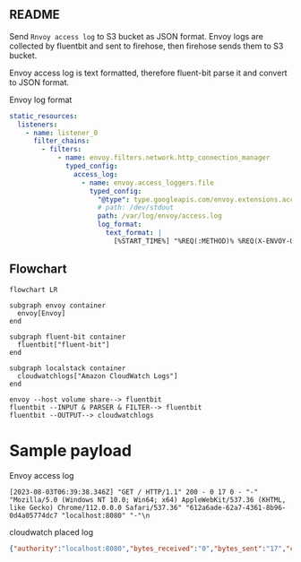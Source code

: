 ## README

Send `Rnvoy access log` to S3 bucket as JSON format.
Envoy logs are collected by fluentbit and sent to firehose, then firehose sends them to S3 bucket.

Envoy access log is text formatted, therefore fluent-bit parse it and convert to JSON format.

Envoy log format
```yaml
static_resources:
  listeners:
    - name: listener_0
      filter_chains:
        - filters:
            - name: envoy.filters.network.http_connection_manager
              typed_config:
                access_log:
                  - name: envoy.access_loggers.file
                    typed_config:
                      "@type": type.googleapis.com/envoy.extensions.access_loggers.file.v3.FileAccessLog
                      # path: /dev/stdout
                      path: /var/log/envoy/access.log
                      log_format:
                        text_format: |
                          [%START_TIME%] "%REQ(:METHOD)% %REQ(X-ENVOY-ORIGINAL-PATH?:PATH)% %PROTOCOL%" %RESPONSE_CODE% %RESPONSE_FLAGS% %BYTES_RECEIVED% %BYTES_SENT% %DURATION% %RESP(X-ENVOY-UPSTREAM-SERVICE-TIME)% "%REQ(X-FORWARDED-FOR)%" "%REQ(USER-AGENT)%" "%REQ(X-REQUEST-ID)%" "%REQ(:AUTHORITY)%" "%UPSTREAM_HOST%"\n

```

## Flowchart

```mermaid
flowchart LR

subgraph envoy container
  envoy[Envoy]
end

subgraph fluent-bit container
  fluentbit["fluent-bit"]
end

subgraph localstack container
  cloudwatchlogs["Amazon CloudWatch Logs"]
end

envoy --host volume share--> fluentbit
fluentbit --INPUT & PARSER & FILTER--> fluentbit
fluentbit --OUTPUT--> cloudwatchlogs
```

# Sample payload

Envoy access log

```
[2023-08-03T06:39:38.346Z] "GET / HTTP/1.1" 200 - 0 17 0 - "-" "Mozilla/5.0 (Windows NT 10.0; Win64; x64) AppleWebKit/537.36 (KHTML, like Gecko) Chrome/112.0.0.0 Safari/537.36" "612a6ade-62a7-4361-8b96-0d4a05774dc7 "localhost:8080" "-"\n
```

cloudwatch placed log

```json
{"authority":"localhost:8080","bytes_received":"0","bytes_sent":"17","code":"200","duration":"0","method":"GET","path":"/favicon.ico","protocol":"HTTP/1.1","request_id":"612a6ade-62a7-4361-8b96-0d4a05774dc7","response_flags":"-","start_time":"2023-08-03T06:39:38.346Z","upstream_host":"-","user_agent":"Mozilla/5.0 (Windows NT 10.0; Win64; x64) AppleWebKit/537.36 (KHTML, like Gecko) Chrome/112.0.0.0 Safari/537.36","x_envoy_upstream_service_time":"-","x_forwarded_for":"-"}
```
